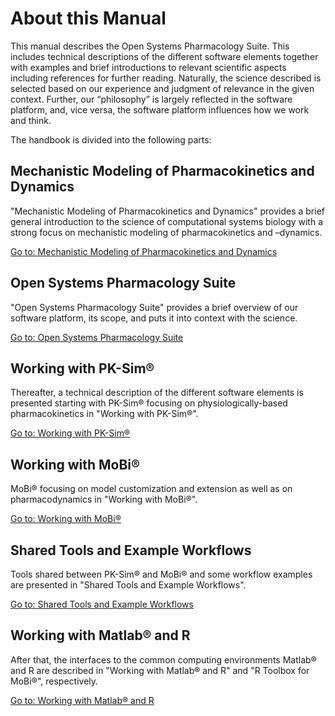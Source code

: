 # About this Manual‌

This manual describes the Open Systems Pharmacology Suite. This includes technical descriptions of the different software elements together with examples and brief introductions to relevant scientific aspects including references for further reading. Naturally, the science described is selected based on our experience and judgment of relevance in the given context. Further, our “philosophy” is largely reflected in the software platform, and, vice versa, the software platform influences how we work and think.

The handbook is divided into the following parts:

## Mechanistic Modeling of Pharmacokinetics and Dynamics

"Mechanistic Modeling of Pharmacokinetics and Dynamics" provides a brief general introduction to the science of computational systems biology with a strong focus on mechanistic modeling of pharmacokinetics and –dynamics.

[Go to: Mechanistic Modeling of Pharmacokinetics and Dynamics](part-1/modeling-concepts-pbpk-modeling-systems-biology.md)

## Open Systems Pharmacology Suite

"Open Systems Pharmacology Suite" provides a brief overview of our software platform, its scope, and puts it into context with the science.

[Go to: Open Systems Pharmacology Suite](part-2/modules-philsophy-building-blocks.md)

## Working with PK-Sim®

Thereafter, a technical description of the different software elements is presented starting with PK-Sim® focusing on physiologically-based pharmacokinetics in "Working with PK-Sim®".

[Go to: Working with PK-Sim®](part-3/pk-sim-quick-guide‌.md)

## Working with MoBi®

MoBi® focusing on model customization and extension as well as on pharmacodynamics in "Working with MoBi®".

[Go to: Working with MoBi®‌](part-4/first-steps.md)

## Shared Tools and Example Workflows

Tools shared between PK-Sim® and MoBi® and some workflow examples are presented in "Shared Tools and Example Workflows".

[Go to: Shared Tools and Example Workflows](part-5/features-of-tables.md)

## Working with Matlab® and R

After that, the interfaces to the common computing environments Matlab® and R are described in "Working with Matlab® and R" and "R Toolbox for MoBi®", respectively.

[Go to: Working with Matlab® and R](part-6/matlab-introduction.md)
